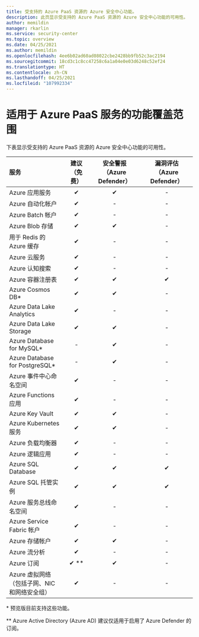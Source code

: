 ```yaml
---
title: 受支持的 Azure PaaS 资源的 Azure 安全中心功能。
description: 此页显示受支持的 Azure PaaS 资源的 Azure 安全中心功能的可用性。
author: memildin
manager: rkarlin
ms.service: security-center
ms.topic: overview
ms.date: 04/25/2021
ms.author: memildin
ms.openlocfilehash: 4ee6b02ad60ad08022cbe2428bb9fb52c3ac2194
ms.sourcegitcommit: 18cd3c1c8cc47258c6a1a04e0e03d6248c52ef24
ms.translationtype: HT
ms.contentlocale: zh-CN
ms.lasthandoff: 04/25/2021
ms.locfileid: "107992334"
---
```

# <a name="feature-coverage-for-azure-paas-services"></a>适用于 Azure PaaS 服务的功能覆盖范围 <a name="paas-services"></a>

下表显示受支持的 Azure PaaS 资源的 Azure 安全中心功能的可用性。

|服务|建议（免费）|安全警报（Azure Defender）|漏洞评估（Azure Defender）|
|:----|:----:|:----:|:----:|
|Azure 应用服务|✔|✔|-|
|Azure 自动化帐户|✔|-|-|
|Azure Batch 帐户|✔|-|-|
|Azure Blob 存储|✔|✔|-|
|用于 Redis 的 Azure 缓存|✔|-|-|
|Azure 云服务|✔|-|-|
|Azure 认知搜索|✔|-|-|
|Azure 容器注册表|✔|✔|✔|
|Azure Cosmos DB*|✔|✔|-|
|Azure Data Lake Analytics|✔|-|-|
|Azure Data Lake Storage|✔|✔|-|
|Azure Database for MySQL*|-|✔|-|
|Azure Database for PostgreSQL*|-|✔|-|
|Azure 事件中心命名空间|✔|-|-|
|Azure Functions 应用|✔|-|-|
|Azure Key Vault|✔|✔|-|
|Azure Kubernetes 服务|✔|✔|-|
|Azure 负载均衡器|✔|-|-|
|Azure 逻辑应用|✔|-|-|
|Azure SQL Database|✔|✔|✔|
|Azure SQL 托管实例|✔|✔|✔|
|Azure 服务总线命名空间|✔|-|-|
|Azure Service Fabric 帐户|✔|-|-|
|Azure 存储帐户|✔|✔|-|
|Azure 流分析|✔|-|-|
|Azure 订阅|✔ **|✔|-|
|Azure 虚拟网络</br> （包括子网、NIC 和网络安全组）|✔|-|-|

\* 预览版目前支持这些功能。

\*\* Azure Active Directory (Azure AD) 建议仅适用于启用了 Azure Defender 的订阅。